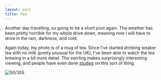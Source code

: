 ```yaml
---
layout: post
title: Tea
---
```


Another day travelling, so going to be a short post again. The weather has been pretty horrible for my whole drive down, meaning now I will have to drive in the rain, darkness, and cold. 
<!--break-->

Again today, my photo is of a mug of tea. Since I've started drinking weaker tea with no milk (pretty unusual for the UK), I've been able to watch the tea brewing in a bit more detail. The swirling makes surprisingly interesting viewing, and people have even done [studies](https://www.researchgate.net/publication/251287008_Kinetics_and_thermodynamics_of_tea_cream_formation_A_colloidal_approach) on this sort of thing. 

![50/355](http://media.humanboring.net/photos/2016-02-19.jpg)

